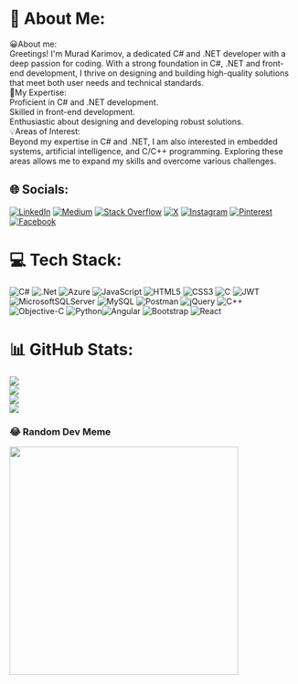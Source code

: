 # 💫 About Me:
😀About me:<br>Greetings! I'm Murad Karimov, a dedicated C# and .NET developer with a deep passion for coding. With a strong foundation in C#, .NET and front-end development, I thrive on designing and building high-quality solutions that meet both user needs and technical standards.<br>🚀My Expertise:<br>Proficient in C# and .NET development.<br>Skilled in front-end development.<br>Enthusiastic about designing and developing robust solutions.<br>💡Areas of Interest:<br>Beyond my expertise in C# and .NET, I am also interested in embedded systems, artificial intelligence, and C/C++ programming. Exploring these areas allows me to expand my skills and overcome various challenges.


## 🌐 Socials:
[![LinkedIn](https://img.shields.io/badge/LinkedIn-%230077B5.svg?logo=linkedin&logoColor=white)](https://linkedin.com/in/murad-karimov-686a73233) [![Medium](https://img.shields.io/badge/Medium-12100E?logo=medium&logoColor=white)](https://medium.com/@thekarimovmurad) [![Stack Overflow](https://img.shields.io/badge/-Stackoverflow-FE7A16?logo=stack-overflow&logoColor=white)](https://stackoverflow.com/users/30281862) [![X](https://img.shields.io/badge/X-black.svg?logo=X&logoColor=white)](https://x.com/thekarimovmurad) [![Instagram](https://img.shields.io/badge/Instagram-%23E4405F.svg?logo=Instagram&logoColor=white)](https://instagram.com/thekarimovmurad) [![Pinterest](https://img.shields.io/badge/Pinterest-%23E60023.svg?logo=Pinterest&logoColor=white)](https://pinterest.com/thekarimovmurad)  [![Facebook](https://img.shields.io/badge/Facebook-%231877F2.svg?logo=Facebook&logoColor=white)](https://facebook.com/thekarimovmurad)

# 💻 Tech Stack:
![C#](https://img.shields.io/badge/c%23-%23239120.svg?style=for-the-badge&logo=csharp&logoColor=white) ![.Net](https://img.shields.io/badge/.NET-5C2D91?style=for-the-badge&logo=.net&logoColor=white) ![Azure](https://img.shields.io/badge/azure-%230072C6.svg?style=for-the-badge&logo=microsoftazure&logoColor=white) ![JavaScript](https://img.shields.io/badge/javascript-%23323330.svg?style=for-the-badge&logo=javascript&logoColor=%23F7DF1E) ![HTML5](https://img.shields.io/badge/html5-%23E34F26.svg?style=for-the-badge&logo=html5&logoColor=white) ![CSS3](https://img.shields.io/badge/css3-%231572B6.svg?style=for-the-badge&logo=css3&logoColor=white) ![C](https://img.shields.io/badge/c-%2300599C.svg?style=for-the-badge&logo=c&logoColor=white) ![JWT](https://img.shields.io/badge/JWT-black?style=for-the-badge&logo=JSON%20web%20tokens) ![MicrosoftSQLServer](https://img.shields.io/badge/Microsoft%20SQL%20Server-CC2927?style=for-the-badge&logo=microsoft%20sql%20server&logoColor=white) ![MySQL](https://img.shields.io/badge/mysql-%2300000f.svg?style=for-the-badge&logo=mysql&logoColor=white) ![Postman](https://img.shields.io/badge/Postman-FF6C37?style=for-the-badge&logo=postman&logoColor=white) ![jQuery](https://img.shields.io/badge/jquery-%230769AD.svg?style=for-the-badge&logo=jquery&logoColor=white) ![C++](https://img.shields.io/badge/c++-%2300599C.svg?style=for-the-badge&logo=c%2B%2B&logoColor=white) ![Objective-C](https://img.shields.io/badge/OBJECTIVE--C-%233A95E3.svg?style=for-the-badge&logo=apple&logoColor=white) ![Python](https://img.shields.io/badge/python-3670A0?style=for-the-badge&logo=python&logoColor=ffdd54)![Angular](https://img.shields.io/badge/angular-%23DD0031.svg?style=for-the-badge&logo=angular&logoColor=white) ![Bootstrap](https://img.shields.io/badge/bootstrap-%238511FA.svg?style=for-the-badge&logo=bootstrap&logoColor=white) ![React](https://img.shields.io/badge/react-%2320232a.svg?style=for-the-badge&logo=react&logoColor=%2361DAFB)
# 📊 GitHub Stats:
![](https://github-readme-streak-stats.herokuapp.com/?user=thekarimovmurad&theme=vision-friendly-dark&hide_border=false)<br/>
![](https://github-readme-stats.vercel.app/api?username=thekarimovmurad&theme=vision-friendly-dark&hide_border=false&include_all_commits=false&count_private=true)<br/>
![](https://github-readme-stats.vercel.app/api/top-langs/?username=thekarimovmurad&theme=vision-friendly-dark&hide_border=false&include_all_commits=false&count_private=true&layout=compact)<br/>
[![](https://visitcount.itsvg.in/api?id=thekarimovmurad&label=Profile%20Views&icon=2&pretty=true)](https://visitcount.itsvg.in)

### 😂 Random Dev Meme
<img src='https://randommeme-five.vercel.app/' style="height: 400px;"/>
<!-- Proudly created with GPRM ( https://gprm.itsvg.in ) -->

